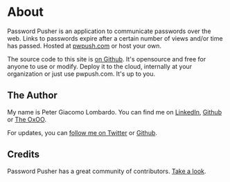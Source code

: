 # About

Password Pusher is an application to communicate passwords over the web. Links to passwords expire after a certain number of views and/or time has passed.  Hosted at [pwpush.com](https://pwpush.com) or host your own.

The source code to this site is [on Github](https://github.com/DenLakusta/SecurePassPush). It's opensource and free for anyone to use or modify. Deploy it to the cloud, internally at your organization or just use pwpush.com. It's up to you.

## The Author

My name is Peter Giacomo Lombardo. You can find me on [LinkedIn](https://www.linkedin.com/in/peterlombardo/), [Github](https://github.com/pglombardo) or [The OxOO](https://the0x00.dev).

For updates, you can [follow me on Twitter](https://twitter.com/pwpush) or [Github](https://github.com/pglombardo).

## Credits

Password Pusher has a great community of contributors. [Take a look](https://github.com/DenLakusta/SecurePassPush/graphs/contributors).